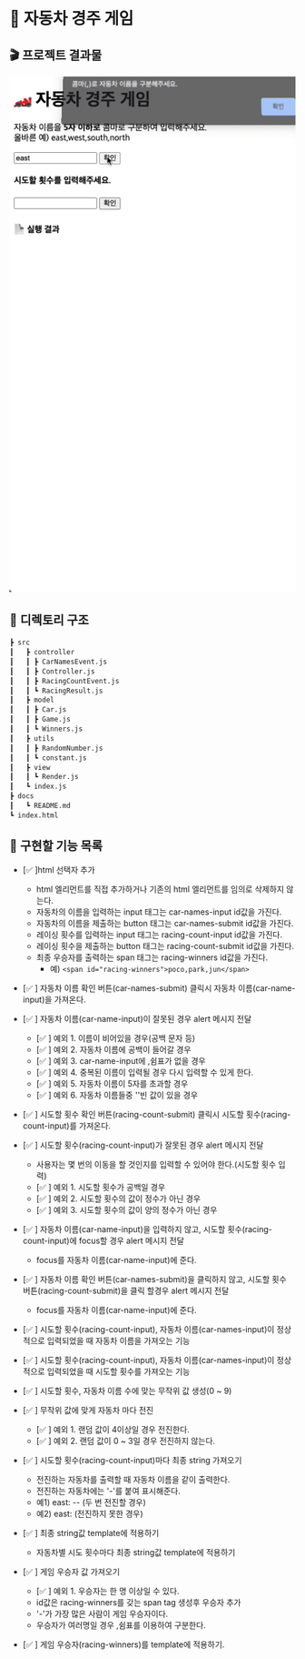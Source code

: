 # 🚗 자동차 경주 게임

## 🎬 프로젝트 결과물

![프로젝트 결과물](../images/my-project-gif.gif)

## 📂 디렉토리 구조

```sh
┣ src
┃   ┣ controller
┃   ┃ ┣ CarNamesEvent.js
┃   ┃ ┣ Controller.js
┃   ┃ ┣ RacingCountEvent.js
┃   ┃ ┗ RacingResult.js
┃   ┣ model
┃   ┃ ┣ Car.js
┃   ┃ ┣ Game.js
┃   ┃ ┗ Winners.js
┃   ┣ utils
┃   ┃ ┣ RandomNumber.js
┃   ┃ ┗ constant.js
┃   ┣ view
┃   ┃ ┗ Render.js
┃   ┗ index.js
┣ docs
┃   ┗ README.md
┗ index.html
```

## 📝 구현할 기능 목록

- [✅ ]html 선택자 추가

  - html 엘리먼트를 직접 추가하거나 기존의 html 엘리먼트를 임의로 삭제하지 않는다.
  - 자동차의 이름을 입력하는 input 태그는 car-names-input id값을 가진다.
  - 자동차의 이름을 제출하는 button 태그는 car-names-submit id값을 가진다.
  - 레이싱 횟수를 입력하는 input 태그는 racing-count-input id값을 가진다.
  - 레이싱 횟수을 제출하는 button 태그는 racing-count-submit id값을 가진다.
  - 최종 우승자를 출력하는 span 태그는 racing-winners id값을 가진다.
    - 예) `<span id="racing-winners">poco,park,jun</span>`

- [✅ ] 자동차 이름 확인 버튼(car-names-submit) 클릭시 자동차 이름(car-name-input)을 가져온다.

- [✅ ] 자동차 이름(car-name-input)이 잘못된 경우 alert 메시지 전달

  - [✅ ] 예외 1. 이름이 비어있을 경우(공백 문자 등)
  - [✅ ] 예외 2. 자동차 이름에 공백이 들어갈 경우
  - [✅ ] 예외 3. car-name-input에 ,쉼표가 없을 경우
  - [✅ ] 예외 4. 중복된 이름이 입력될 경우 다시 입력할 수 있게 한다.
  - [✅ ] 예외 5. 자동차 이름이 5자를 초과할 경우
  - [✅ ] 예외 6. 자동차 이름들중 ''빈 값이 있을 경우

- [✅ ] 시도할 횟수 확인 버튼(racing-count-submit) 클릭시 시도할 횟수(racing-count-input)를 가져온다.

- [✅ ] 시도할 횟수(racing-count-input)가 잘못된 경우 alert 메시지 전달

  - 사용자는 몇 번의 이동을 할 것인지를 입력할 수 있어야 한다.(시도할 횟수 입력)
  - [✅ ] 예외 1. 시도할 횟수가 공백일 경우
  - [✅ ] 예외 2. 시도할 횟수의 값이 정수가 아닌 경우
  - [✅ ] 예외 3. 시도할 횟수의 값이 양의 정수가 아닌 경우

- [✅ ] 자동차 이름(car-name-input)을 입력하지 않고, 시도할 횟수(racing-count-input)에 focus할 경우 alert 메시지 전달

  - focus를 자동차 이름(car-name-input)에 준다.

- [✅ ] 자동차 이름 확인 버튼(car-names-submit)을 클릭하지 않고, 시도할 횟수 버튼(racing-count-submit)을 클릭 할경우 alert 메시지 전달

  - focus를 자동차 이름(car-name-input)에 준다.

- [✅ ] 시도할 횟수(racing-count-input), 자동차 이름(car-names-input)이 정상적으로 입력되었을 때 자동차 이름을 가져오는 기능

- [✅ ] 시도할 횟수(racing-count-input), 자동차 이름(car-names-input)이 정상적으로 입력되었을 때 시도할 횟수를 가져오는 기능

- [✅ ] 시도할 횟수, 자동차 이름 수에 맞는 무작위 값 생성(0 ~ 9)

- [✅ ] 무작위 값에 맞게 자동차 마다 전진

  - [✅ ] 예외 1. 랜덤 값이 4이상일 경우 전진한다.
  - [✅ ] 예외 2. 랜덤 값이 0 ~ 3일 경우 전진하지 않는다.

- [✅ ] 시도할 횟수(racing-count-input)마다 최종 string 가져오기

  - 전진하는 자동차를 출력할 때 자동차 이름을 같이 출력한다.
  - 전진하는 자동차에는 '-'를 붙여 표시해준다.
  - 예1) east: -- (두 번 전진할 경우)
  - 예2) east: (전진하지 못한 경우)

- [✅ ] 최종 string값 template에 적용하기

  - 자동차별 시도 횟수마다 최종 string값 template에 적용하기

- [✅ ] 게임 우승자 값 가져오기

  - [✅ ] 예외 1. 우승자는 한 명 이상일 수 있다.
  - id값은 racing-winners를 갖는 span tag 생성후 우승자 추가
  - '-'가 가장 많은 사람이 게임 우승자이다.
  - 우승자가 여러명일 경우 ,쉼표를 이용하여 구분한다.

- [✅ ] 게임 우승자(racing-winners)를 template에 적용하기.
